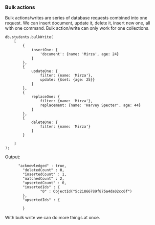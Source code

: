 
### Bulk actions

Bulk actions/writes are series of database requests combined into one request. We can insert document, update it, delete it, insert new one, all with one command.
Bulk action/write can only work for one collections.

```
db.students.bulkWrite(
    [
        {
            insertOne: {
                'document': {name: 'Mirza', age: 24}
            }
        },
        {
            updateOne: {
                filter: {name: 'Mirza'},
                update: {$set: {age: 25}}
            }
        },
        {
            replaceOne: {
                filter: {name: 'Mirza'},
                replacement: {name: 'Harvey Specter', age: 44}
            }
        },
        {
            deleteOne: {
                filter: {name: 'Mirza'}
            }
        }

    ]
);
```

Output:
```
      "acknowledged" : true,
        "deletedCount" : 0,
        "insertedCount" : 1,
        "matchedCount" : 2,
        "upsertedCount" : 0,
        "insertedIds" : {
                "0" : ObjectId("5c21866789f875a4da02cc6f")
        },
        "upsertedIds" : {

        }
```
With bulk write we can do more things at once.
